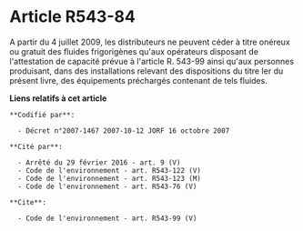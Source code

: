 # Article R543-84

A partir du 4 juillet 2009, les distributeurs ne peuvent céder à titre onéreux ou gratuit des fluides frigorigènes qu'aux
opérateurs disposant de l'attestation de capacité prévue à l'article R. 543-99 ainsi qu'aux personnes produisant, dans des
installations relevant des dispositions du titre Ier du présent livre, des équipements préchargés contenant de tels fluides.

**Liens relatifs à cet article**

	**Codifié par**:

	  - Décret n°2007-1467 2007-10-12 JORF 16 octobre 2007

	**Cité par**:

	  - Arrêté du 29 février 2016 - art. 9 (V)
	  - Code de l'environnement - art. R543-122 (V)
	  - Code de l'environnement - art. R543-123 (M)
	  - Code de l'environnement - art. R543-76 (V)

	**Cite**:

	  - Code de l'environnement - art. R543-99 (V)
